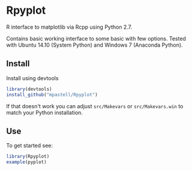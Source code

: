 
# Rpyplot

R interface to matplotlib via Rcpp using Python 2.7.

Contains basic working interface to some basic with few options. Tested with Ubuntu 14.10 (System Python) and Windows 7 (Anaconda Python). 

## Install

Install using devtools

```R
library(devtools)
install_github("mpastell/Rpyplot")
```

If that doesn't work you can adjust `src/Makevars` or `src/Makevars.win` to match your Python installation.

## Use

To get started see:

```R
library(Rpyplot)
example(pyplot)
```